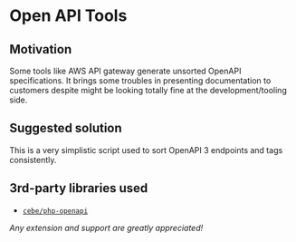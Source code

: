 # Open API Tools

## Motivation

Some tools like AWS API gateway generate unsorted OpenAPI specifications.
It brings some troubles in presenting documentation to customers despite might
be looking totally fine at the development/tooling side.

## Suggested solution

This is a very simplistic script used to sort OpenAPI 3 endpoints and tags
consistently.

## 3rd-party libraries used

- [```cebe/php-openapi```](https://github.com/cebe/php-openapi)

*Any extension and support are greatly appreciated!*
 